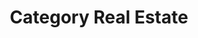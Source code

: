 ---
layout: layouts/taxonomy.njk
title: Category Real Estate
description: Posts from category Real Estate
pagination:
  data: readyPosts.category.real-estate
  size: 10
permalink: "category/real-estate{% if pagination.pageNumber > 0 %}/{{ pagination.pageNumber | plus: 1 }}{% endif %}/"
---